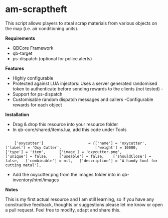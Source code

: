 # am-scraptheft

This script allows players to steal scrap materials from various objects on the map (i.e. air conditioning units).

**Requirements**

* QBCore Framework 
* qb-target
* ps-dispatch (optional for police alerts)

**Features**

* Highly configurable
* Protected against LUA injectors: Uses a server generated randomised token to authenticate before sending rewards to the clients (not tested) -
* Support for ps-dispatch
* Customisable random dispatch messages and callers -Configurable rewards for each object



**Installation**

* Drag & drop this resource into your resource folder
* In qb-core/shared/items.lua, add this code under Tools
```

	['oxycutter'] 				 	 = {['name'] = 'oxycutter', 			    	['label'] = 'Oxy Cutter', 				['weight'] = 10000, 	['type'] = 'item', 		['image'] = 'oxycutter.png', 			['unique'] = false, 	['useable'] = false, 	['shouldClose'] = false,   ['combinable'] = nil,   ['description'] = 'A handy tool for cutting metal'},
```

* Add the oxycutter.png from the images folder into in qb-inventory/html/images

**Notes**

This is my first actual resource and I am still learning, so if you have any constructive feedback, thoughts or suggestions please let me know or open a pull request. Feel free to modify, adapt and share this.
